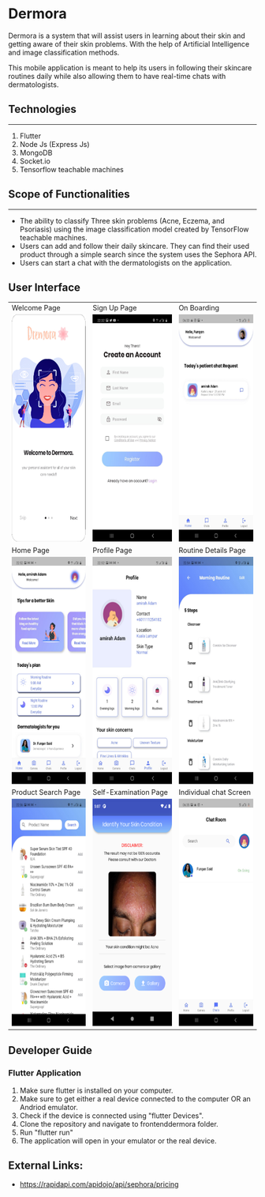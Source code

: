 # Dermora
Dermora is a system that will assist users in learning about their skin and getting aware of their skin problems. With the help of Artificial Intelligence and image classification methods.

This mobile application is meant to help its users in following their skincare routines daily while also allowing them to have real-time chats with dermatologists.

## Technologies
---
1) Flutter
2) Node Js (Express Js)
3) MongoDB
4) Socket.io
5) Tensorflow teachable machines

## Scope of Functionalities
---
- The ability to classify Three skin problems (Acne, Eczema, and Psoriasis) using the image classification model created by TensorFlow teachable machines. 
- Users can add and follow their daily skincare. They can find their used product through a simple search since the system uses the Sephora API. 
- Users can start a chat with the dermatologists on the application.

## User Interface
<table>
  <tr>
    <td>Welcome Page</td>
     <td>Sign Up Page</td>
     <td>On Boarding</td>
  </tr>
  <tr>
    <td><img src="screenshots/Welcome.png" width=250 height=460></td>
    <td><img src="screenshots/signup.jpg"  width=250 height=460></td>
    <td><img src="screenshots/Doctor.jpg"  width=250 height=460></td>
  </tr>
    <tr>
    <td>Home Page</td>
     <td>Profile Page</td>
     <td>Routine Details Page</td>
  </tr>
  <tr>
    <td><img src="screenshots/home.jpg"  width=250 height=460></td>
    <td><img src="screenshots/profile.jpg"  width=250 height=460></td>
    <td><img src="screenshots/routine.jpg"  width=250 height=460></td>
  </tr>
  <tr>
    <td>Product Search Page</td>
     <td>Self-Examination Page</td>
     <td>Individual chat Screen</td>
  </tr>
  <tr>
    <td><img src="screenshots/products.jpg"  width=250 height=460></td>
    <td><img src="screenshots/examination.png"  width=250 height=460></td>
    <td><img src="screenshots/chat.jpg"  width=250 height=460></td>
  </tr>
 </table>
 
## Developer Guide
### Flutter Application

1) Make sure flutter is installed on your computer.
2) Make sure to get either a real device connected to the computer OR an Andriod emulator.
3) Check if the device is connected using "flutter Devices". 
4) Clone the repository and navigate to frontenddermora folder. 
5) Run "flutter run"
6) The application will open in your emulator or the real device.


## External Links: 
- https://rapidapi.com/apidojo/api/sephora/pricing
